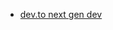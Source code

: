 - [dev.to next gen dev](https://dev.to/builderio/the-next-generation-of-programming-is-closer-than-you-think-22?utm_source=pocket_reader)
